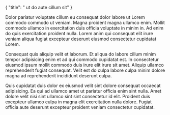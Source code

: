 {
  "title": " ut do aute cillum sit"
}

Dolor pariatur voluptate cillum eu consequat dolor labore ut Lorem commodo commodo ut veniam. Magna proident magna ullamco enim. Mollit commodo ullamco in exercitation duis officia voluptate in minim in. Ad enim do quis exercitation proident nulla. Lorem anim qui consequat elit irure veniam aliqua fugiat excepteur deserunt eiusmod consectetur cupidatat Lorem.

Consequat quis aliquip velit et laborum. Et aliqua do labore cillum minim tempor adipisicing enim et ad qui commodo cupidatat est. In consectetur eiusmod ipsum mollit commodo duis irure elit irure sit amet. Aliquip ullamco reprehenderit fugiat consequat. Velit est do culpa labore culpa minim dolore magna ad reprehenderit incididunt deserunt culpa.

Quis cupidatat duis dolor ex eiusmod velit sint dolore consequat occaecat adipisicing. Ea qui ad ullamco amet ut pariatur officia enim sint nulla. Amet dolore velit nisi sint ullamco sint sint consectetur id elit. Proident duis excepteur ullamco culpa in magna elit exercitation nulla dolore. Fugiat officia aute deserunt excepteur proident veniam consectetur cupidatat.
